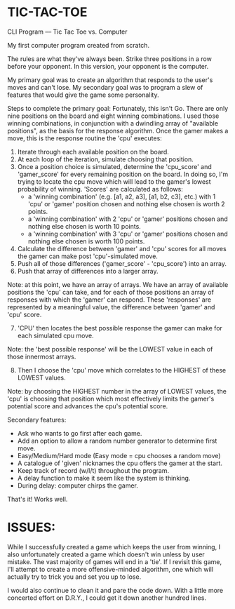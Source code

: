 # TIC-TAC-TOE

CLI Program –– Tic Tac Toe vs. Computer

My first computer program created from scratch.

The rules are what they've always been. Strike three positions in a row before your
opponent. In this version, your opponent is the computer.

My primary goal was to create an algorithm that responds to the
user's moves and can't lose. My secondary goal was to program a
slew of features that would give the game some personality.

Steps to complete the primary goal:
    Fortunately, this isn't Go. There are only nine positions on the board and
    eight winning combinations. I used those winning combinations, in conjunction
    with a dwindling array of "available positions", as the basis for the
    response algorithm. Once the gamer makes a move, this is the response routine
    the 'cpu' executes:

1. Iterate through each available position on the board.
2. At each loop of the iteration, simulate choosing that position.
3. Once a position choice is simulated, determine the 'cpu_score' and 'gamer_score'
   for every remaining position on the board. In doing so, I'm trying to locate the
   cpu move which will lead to the gamer's lowest probability of winning. 'Scores'
   are calculated as follows:
   - a 'winning combination' (e.g. [a1, a2, a3], [a1, b2, c3], etc.) with 1 'cpu'
     or 'gamer' position chosen and nothing else chosen is worth 2 points.
   - a 'winning combination' with 2 'cpu' or 'gamer' positions chosen and nothing
     else chosen is worth 10 points.
   - a 'winning combination' with 3 'cpu' or 'gamer' positions chosen and nothing
     else chosen is worth 100 points.
4. Calculate the difference between 'gamer' and 'cpu' scores for all moves
   the gamer can make post 'cpu'-simulated move.
5. Push all of those differences ('gamer_score' - 'cpu_score') into an array.
6. Push that array of differences into a larger array.

  Note: at this point, we have an array of arrays. We have an array of
  available positions the 'cpu' can take, and for each of those positions an array
  of responses with which the 'gamer' can respond. These 'responses' are
  represented by a meaningful value, the difference between 'gamer' and 'cpu' score.

7. 'CPU' then locates the best possible response the gamer can make for each
   simulated cpu move.

  Note: the 'best possible response' will be the LOWEST value in each of those
  innermost arrays.

8. Then I choose the 'cpu' move which correlates to the HIGHEST of these LOWEST
   values.

  Note: by choosing the HIGHEST number in the array of LOWEST values,
  the 'cpu' is choosing that position which most effectively limits the gamer's
  potential score and advances the cpu's potential score.

Secondary features:
  - Ask who wants to go first after each game.
  - Add an option to allow a random number generator to determine first move.
  - Easy/Medium/Hard mode (Easy mode = cpu chooses a random move)
  - A catalogue of 'given' nicknames the cpu offers the gamer at the start.
  - Keep track of record (w/l/t) throughout the program.
  - A delay function to make it seem like the system is thinking.
  - During delay: computer chirps the gamer.

That's it! Works well. 

# ISSUES:

While I successfully created a game which keeps the user from winning, I also
unfortunately created a game which doesn't win unless by user mistake. The 
vast majority of games will end in a 'tie'. If I revisit this game, I'll
attempt to create a more offensive-minded algorithm, one which will actually
try to trick you and set you up to lose. 

I would also continue to clean it and pare the code down. With a little more
concerted effort on D.R.Y., I could get it down another hundred lines. 
